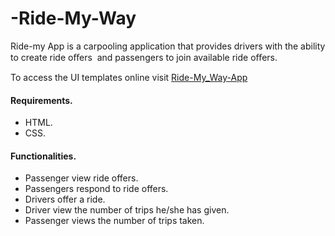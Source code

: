# -Ride-My-Way

Ride-my App is a carpooling application that provides drivers with the ability to create ride oﬀers  and passengers  to join available ride oﬀers. 

To access the UI templates online visit [Ride-My_Way-App](https://huxaiphaer.github.io/-Ride-My-Way)

#### Requirements.
* HTML.
* CSS. 

#### Functionalities.
* Passenger view ride offers.
* Passengers respond to ride offers. 
* Drivers offer a ride.
* Driver view the number of trips he/she has given. 
* Passenger views the number of trips taken. 
